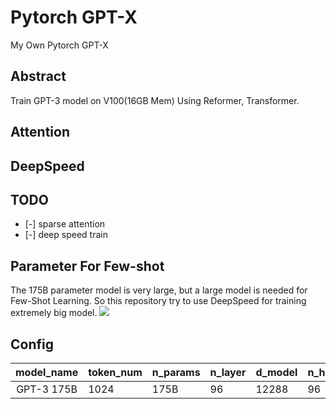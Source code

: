 # Pytorch GPT-X
My Own Pytorch GPT-X 

## Abstract
Train GPT-3 model on V100(16GB Mem) Using Reformer, Transformer. 

## Attention

## DeepSpeed

## TODO
- [-] sparse attention
- [-] deep speed train

## Parameter For Few-shot
The 175B parameter model is very large, but a large model is needed for Few-Shot Learning.
So this repository try to use DeepSpeed for training extremely big model.
![](https://img1.daumcdn.net/thumb/R1280x0/?scode=mtistory2&fname=https%3A%2F%2Fblog.kakaocdn.net%2Fdn%2FbcCkzC%2FbtqEzhJ441q%2FCr6nzgvZHP4cDBj6bksKf0%2Fimg.png)

## Config
|   model_name    | token_num |n_params | n_layer | d_model | n_heads | d_head | batch_size | learning_rate |
|:---------------:|-----------|---------|---------|---------|---------|--------|------------|---------------|
|   GPT-3 175B    |    1024   |  175B   |    96   |  12288  |    96   |   128  |    3.2M    |   0.6 x 10^-4 |